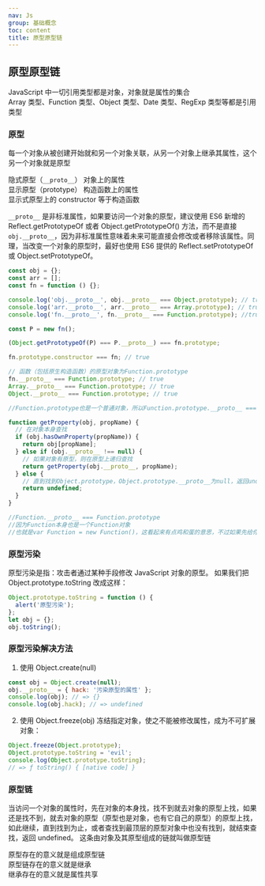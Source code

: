 ```yaml
---
nav: Js
group: 基础概念
toc: content
title: 原型原型链
---
```


## 原型原型链

JavaScript 中一切引用类型都是对象，对象就是属性的集合  
Array 类型、Function 类型、Object 类型、Date 类型、RegExp 类型等都是引用类型

### 原型

每一个对象从被创建开始就和另一个对象关联，从另一个对象上继承其属性，这个另一个对象就是原型<br/>

隐式原型（`__proto__`） 对象上的属性<br/>
显示原型（prototype） 构造函数上的属性<br/>
显示式原型上的 constructor 等于构造函数<br/>

`__proto__` 是非标准属性，如果要访问一个对象的原型，建议使用 ES6 新增的 Reflect.getPrototypeOf 或者 Object.getPrototypeOf() 方法，而不是直接 `obj.__proto__`，因为非标准属性意味着未来可能直接会修改或者移除该属性。同理，当改变一个对象的原型时，最好也使用 ES6 提供的 Reflect.setPrototypeOf 或 Object.setPrototypeOf。

```js
const obj = {};
const arr = [];
const fn = function () {};

console.log('obj.__proto__', obj.__proto__ === Object.prototype); // true;
console.log('arr.__proto__', arr.__proto__ === Array.prototype); // true;
console.log('fn.__proto__', fn.__proto__ === Function.prototype); //true;

const P = new fn();

(Object.getPrototypeOf(P) === P.__proto__) === fn.prototype;

fn.prototype.constructor === fn; // true

// 函数（包括原生构造函数）的原型对象为Function.prototype
fn.__proto__ === Function.prototype; // true
Array.__proto__ === Function.prototype; // true
Object.__proto__ === Function.prototype; // true

//Function.prototype也是一个普通对象，所以Function.prototype.__proto__ === Object.prototype

function getProperty(obj, propName) {
  // 在对象本身查找
  if (obj.hasOwnProperty(propName)) {
    return obj[propName];
  } else if (obj.__proto__ !== null) {
    // 如果对象有原型，则在原型上递归查找
    return getProperty(obj.__proto__, propName);
  } else {
    // 直到找到Object.prototype，Object.prototype.__proto__为null，返回undefined
    return undefined;
  }
}

//Function.__proto__ === Function.prototype
//因为Function本身也是一个Function对象
//也就是var Function = new Function()，这看起来有点鸡和蛋的意思，不过如果先给你一个蛋，那必然就是先有蛋后有鸡了
```

### 原型污染

原型污染是指：攻击者通过某种手段修改 JavaScript 对象的原型。
如果我们把 Object.prototype.toString 改成这样：

```js
Object.prototype.toString = function () {
  alert('原型污染');
};
let obj = {};
obj.toString();
```

### 原型污染解决方法

1. 使用 Object.create(null)

```js
const obj = Object.create(null);
obj.__proto__ = { hack: '污染原型的属性' };
console.log(obj); // => {}
console.log(obj.hack); // => undefined
```

2. 使用 Object.freeze(obj) 冻结指定对象，使之不能被修改属性，成为不可扩展对象：

```js
Object.freeze(Object.prototype);
Object.prototype.toString = 'evil';
console.log(Object.prototype.toString);
// => ƒ toString() { [native code] }
```

### 原型链

当访问一个对象的属性时，先在对象的本身找，找不到就去对象的原型上找，如果还是找不到，就去对象的原型（原型也是对象，也有它自己的原型）的原型上找，如此继续，直到找到为止，或者查找到最顶层的原型对象中也没有找到，就结束查找，返回 undefined。
这条由对象及其原型组成的链就叫做原型链

原型存在的意义就是组成原型链<br/>
原型链存在的意义就是继承<br/>
继承存在的意义就是属性共享<br/>
